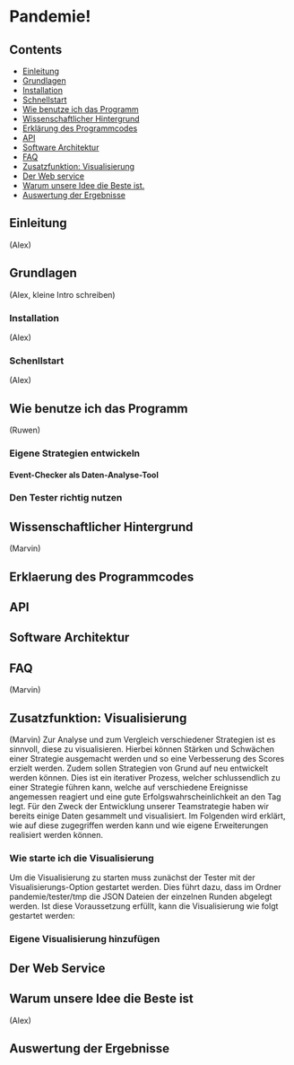 # Pandemie!

## Contents
* [Einleitung](documentation.md#einleitung)
* [Grundlagen](documentation.md#grundlagen)
* [Installation](documentation.md#installation)
* [Schnellstart](documentation.md#schenllstart)
* [Wie benutze ich das Programm](documentation.md#wie-benutze-ich-das-programm)
* [Wissenschaftlicher Hintergrund](documentation.md#wissenschaftlicher-hintergrund)
* [Erklärung des Programmcodes](documentation.md#erklaerung-des-programmcodes)
* [API](documentation.md#api)
* [Software Architektur](documentation.md#software-architektur)
* [FAQ](documentation.md#faq)
* [Zusatzfunktion: Visualisierung](documentation.md#zusatzfunktion:-visualisierung)
* [Der Web service](documentation.md#der-web-service)
* [Warum unsere Idee die Beste ist.](documentation.md#warum-unsere-idee-die-beste-ist)
* [Auswertung der Ergebnisse](documentation.md#auswertung-der-ergebnisse)

## Einleitung
(Alex)
## Grundlagen
(Alex, kleine Intro schreiben)
### Installation
(Alex)
### Schenllstart
(Alex)
## Wie benutze ich das Programm
(Ruwen)
### Eigene Strategien entwickeln
#### Event-Checker als Daten-Analyse-Tool
### Den Tester richtig nutzen
## Wissenschaftlicher Hintergrund
(Marvin)
## Erklaerung des Programmcodes
## API
## Software Architektur
## FAQ
(Marvin)
## Zusatzfunktion: Visualisierung
(Marvin)
Zur Analyse und zum Vergleich verschiedener Strategien ist es sinnvoll, diese zu visualisieren. Hierbei können Stärken
und Schwächen einer Strategie ausgemacht werden und so eine Verbesserung des Scores erzielt werden. Zudem sollen
Strategien von Grund auf neu entwickelt werden können. Dies ist ein iterativer Prozess, welcher schlussendlich zu einer 
Strategie führen kann, welche auf verschiedene Ereignisse angemessen reagiert und eine gute Erfolgswahrscheinlichkeit
an den Tag legt. Für den Zweck der Entwicklung unserer Teamstrategie haben wir bereits einige Daten gesammelt und
visualisiert. Im Folgenden wird erklärt, wie auf diese zugegriffen werden kann und wie eigene Erweiterungen realisiert 
werden können.
### Wie starte ich die Visualisierung
Um die Visualisierung zu starten muss zunächst der Tester mit der Visualisierungs-Option gestartet werden. Dies führt
dazu, dass im Ordner pandemie/tester/tmp die JSON Dateien der einzelnen Runden abgelegt werden. Ist diese Voraussetzung
erfüllt, kann die Visualisierung wie folgt gestartet werden:



### Eigene Visualisierung hinzufügen

## Der Web Service
## Warum unsere Idee die Beste ist
(Alex)
## Auswertung der Ergebnisse